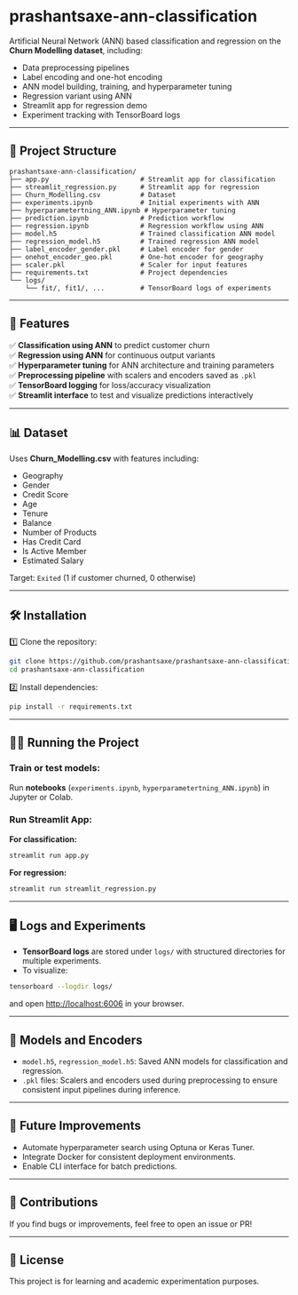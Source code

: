 # prashantsaxe-ann-classification

Artificial Neural Network (ANN) based classification and regression on the **Churn Modelling dataset**, including:

- Data preprocessing pipelines
- Label encoding and one-hot encoding
- ANN model building, training, and hyperparameter tuning
- Regression variant using ANN
- Streamlit app for regression demo
- Experiment tracking with TensorBoard logs

---

## 📂 Project Structure

```
prashantsaxe-ann-classification/
├── app.py                       # Streamlit app for classification
├── streamlit_regression.py      # Streamlit app for regression
├── Churn_Modelling.csv          # Dataset
├── experiments.ipynb            # Initial experiments with ANN
├── hyperparametertning_ANN.ipynb # Hyperparameter tuning
├── prediction.ipynb             # Prediction workflow
├── regression.ipynb             # Regression workflow using ANN
├── model.h5                     # Trained classification ANN model
├── regression_model.h5          # Trained regression ANN model
├── label_encoder_gender.pkl     # Label encoder for gender
├── onehot_encoder_geo.pkl       # One-hot encoder for geography
├── scaler.pkl                   # Scaler for input features
├── requirements.txt             # Project dependencies
└── logs/
    └── fit/, fit1/, ...         # TensorBoard logs of experiments
```

---

## 🚀 Features

✅ **Classification using ANN** to predict customer churn  
✅ **Regression using ANN** for continuous output variants  
✅ **Hyperparameter tuning** for ANN architecture and training parameters  
✅ **Preprocessing pipeline** with scalers and encoders saved as `.pkl`  
✅ **TensorBoard logging** for loss/accuracy visualization  
✅ **Streamlit interface** to test and visualize predictions interactively

---

## 📊 Dataset

Uses **Churn_Modelling.csv** with features including:
- Geography
- Gender
- Credit Score
- Age
- Tenure
- Balance
- Number of Products
- Has Credit Card
- Is Active Member
- Estimated Salary

Target: `Exited` (1 if customer churned, 0 otherwise)

---

## 🛠️ Installation

1️⃣ Clone the repository:

```bash
git clone https://github.com/prashantsaxe/prashantsaxe-ann-classification.git
cd prashantsaxe-ann-classification
```

2️⃣ Install dependencies:

```bash
pip install -r requirements.txt
```

---

## 🏃‍♂️ Running the Project

### Train or test models:
Run **notebooks** (`experiments.ipynb`, `hyperparametertning_ANN.ipynb`) in Jupyter or Colab.

### Run Streamlit App:
**For classification:**

```bash
streamlit run app.py
```

**For regression:**

```bash
streamlit run streamlit_regression.py
```

---

## 🖥️ Logs and Experiments

- **TensorBoard logs** are stored under `logs/` with structured directories for multiple experiments.
- To visualize:
```bash
tensorboard --logdir logs/
```
and open [http://localhost:6006](http://localhost:6006) in your browser.

---

## 🧩 Models and Encoders

- `model.h5`, `regression_model.h5`: Saved ANN models for classification and regression.
- `.pkl` files: Scalers and encoders used during preprocessing to ensure consistent input pipelines during inference.

---

## 🚧 Future Improvements

- Automate hyperparameter search using Optuna or Keras Tuner.
- Integrate Docker for consistent deployment environments.
- Enable CLI interface for batch predictions.

---

## 🤝 Contributions

If you find bugs or improvements, feel free to open an issue or PR!

---

## 📜 License

This project is for learning and academic experimentation purposes.

